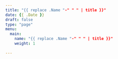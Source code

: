 ```yaml
---
title: "{{ replace .Name "-" " " | title }}"
date: {{ .Date }}
draft: false
type: "page"
menu: 
  main:
    name: "{{ replace .Name "-" " " | title }}"
    weight: 1
    
---
```




